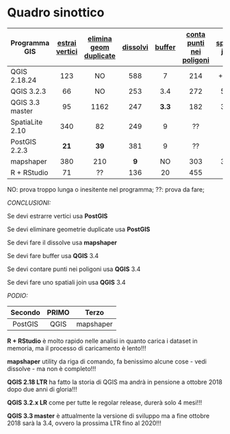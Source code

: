 # Quadro sinottico


Programma GIS     | [estrai vertici](./prove/estrai_vertici.md) | [elimina geom duplicate](./prove/elimina_geom_duplicate.md) | [dissolvi](./prove/dissolvi_regione) |[buffer](./prove/buffer1m.md)|[conta punti nei poligoni](./prove/conta_punti_poligono.md)| [spatial join](./prove/spatial_join.md)
----------------|:--------------:|:-------:|:--------:|:----:|:---:|:-----:
QGIS 2.18.24    | 123            | NO      |       588|     7|  214| +600
QGIS 3.2.3      | 66             | NO      |       253|   3.4|  272| 565
QGIS 3.3 master | 95             |     1162|       247|**3.3**|  182| 317
SpatiaLite 2.10 | 340            |       82|       249|     9|   ??| ??
PostGIS 2.2.3   | **21**         |   **39**|       381|     9|   ??| ??
mapshaper       | 380            |210      |     **9**|    NO|  303| 335
R + RStudio     | 71             |       ??|       136|    20|  455| ??

NO: prova troppo lunga o inesitente nel programma; ??: prova da fare;


_CONCLUSIONI:_

Se devi estrarre vertici usa **PostGIS**

Se devi eliminare geometrie duplicate usa **PostGIS**

Se devi fare il dissolve usa **mapshaper**

Se devi fare buffer usa **QGIS** 3.4

Se devi contare punti nei poligoni usa **QGIS** 3.4

Se devi fare uno spatiali join usa **QGIS** 3.4

_PODIO:_

Secondo  | PRIMO    | Terzo
:-------:|:--------:|:-------:
PostGIS  | QGIS     | mapshaper


**R + RStudio** è molto rapido nelle analisi in quanto carica i dataset in memoria, ma il processo di caricamento è lento!!!

**mapshaper** utility da riga di comando, fa benissimo alcune cose - vedi dissolve - ma non è completo!!!

**QGIS 2.18 LTR**  ha fatto la storia di QGIS ma andrà in pensione a ottobre 2018 dopo due anni di gloria!!!

**QGIS 3.2.x LR** come per tutte le regolar release, durerà solo 4 mesi!!!

**QGIS 3.3 master** è attualmente la versione di sviluppo ma a fine ottobre 2018 sarà la 3.4, ovvero la prossima LTR fino al 2020!!!
